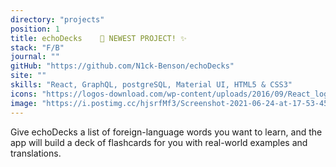```yaml
---
directory: "projects"
position: 1
title: echoDecks    💫 NEWEST PROJECT! ✨
stack: "F/B"
journal: ""
gitHub: "https://github.com/N1ck-Benson/echoDecks"
site: ""
skills: "React, GraphQL, postgreSQL, Material UI, HTML5 & CSS3"
icons: "https://logos-download.com/wp-content/uploads/2016/09/React_logo_logotype_emblem.png, https://cdn.freebiesupply.com/logos/large/2x/graphql-logo-png-transparent.png, https://cdn.iconscout.com/icon/free/png-64/postgresql-11-1175122.png, https://material-ui.com/static/logo_raw.svg, htmlCssIcon"
image: "https://i.postimg.cc/hjsrfMf3/Screenshot-2021-06-24-at-17-53-45.png"
---
```


Give echoDecks a list of foreign-language words you want to learn, and the app will build a deck of flashcards for you with real-world examples and translations.
